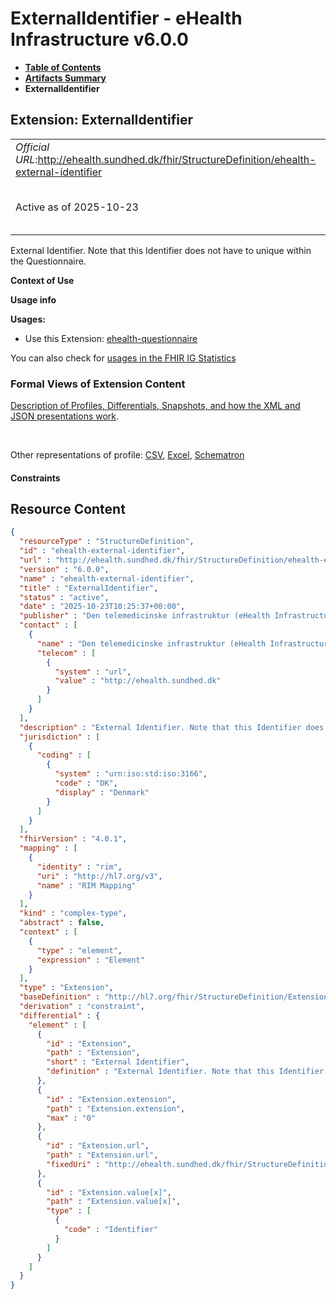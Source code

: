 # ExternalIdentifier - eHealth Infrastructure v6.0.0

* [**Table of Contents**](toc.md)
* [**Artifacts Summary**](artifacts.md)
* **ExternalIdentifier**

## Extension: ExternalIdentifier 

| | |
| :--- | :--- |
| *Official URL*:http://ehealth.sundhed.dk/fhir/StructureDefinition/ehealth-external-identifier | *Version*:6.0.0 |
| Active as of 2025-10-23 | *Computable Name*:ehealth-external-identifier |

External Identifier. Note that this Identifier does not have to unique within the Questionnaire.

**Context of Use**

**Usage info**

**Usages:**

* Use this Extension: [ehealth-questionnaire](StructureDefinition-ehealth-questionnaire.md)

You can also check for [usages in the FHIR IG Statistics](https://packages2.fhir.org/xig/dk.ehealth.sundhed.fhir.ig.core|current/StructureDefinition/ehealth-external-identifier)

### Formal Views of Extension Content

 [Description of Profiles, Differentials, Snapshots, and how the XML and JSON presentations work](http://build.fhir.org/ig/FHIR/ig-guidance/readingIgs.html#structure-definitions). 

 

Other representations of profile: [CSV](StructureDefinition-ehealth-external-identifier.csv), [Excel](StructureDefinition-ehealth-external-identifier.xlsx), [Schematron](StructureDefinition-ehealth-external-identifier.sch) 

#### Constraints



## Resource Content

```json
{
  "resourceType" : "StructureDefinition",
  "id" : "ehealth-external-identifier",
  "url" : "http://ehealth.sundhed.dk/fhir/StructureDefinition/ehealth-external-identifier",
  "version" : "6.0.0",
  "name" : "ehealth-external-identifier",
  "title" : "ExternalIdentifier",
  "status" : "active",
  "date" : "2025-10-23T10:25:37+00:00",
  "publisher" : "Den telemedicinske infrastruktur (eHealth Infrastructure)",
  "contact" : [
    {
      "name" : "Den telemedicinske infrastruktur (eHealth Infrastructure)",
      "telecom" : [
        {
          "system" : "url",
          "value" : "http://ehealth.sundhed.dk"
        }
      ]
    }
  ],
  "description" : "External Identifier. Note that this Identifier does not have to unique within the Questionnaire.",
  "jurisdiction" : [
    {
      "coding" : [
        {
          "system" : "urn:iso:std:iso:3166",
          "code" : "DK",
          "display" : "Denmark"
        }
      ]
    }
  ],
  "fhirVersion" : "4.0.1",
  "mapping" : [
    {
      "identity" : "rim",
      "uri" : "http://hl7.org/v3",
      "name" : "RIM Mapping"
    }
  ],
  "kind" : "complex-type",
  "abstract" : false,
  "context" : [
    {
      "type" : "element",
      "expression" : "Element"
    }
  ],
  "type" : "Extension",
  "baseDefinition" : "http://hl7.org/fhir/StructureDefinition/Extension",
  "derivation" : "constraint",
  "differential" : {
    "element" : [
      {
        "id" : "Extension",
        "path" : "Extension",
        "short" : "External Identifier",
        "definition" : "External Identifier. Note that this Identifier does not have to unique within the Questionnaire."
      },
      {
        "id" : "Extension.extension",
        "path" : "Extension.extension",
        "max" : "0"
      },
      {
        "id" : "Extension.url",
        "path" : "Extension.url",
        "fixedUri" : "http://ehealth.sundhed.dk/fhir/StructureDefinition/ehealth-external-identifier"
      },
      {
        "id" : "Extension.value[x]",
        "path" : "Extension.value[x]",
        "type" : [
          {
            "code" : "Identifier"
          }
        ]
      }
    ]
  }
}

```
